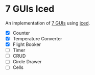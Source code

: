 # 7 GUIs Iced

An implementation of [7 GUIs](https://eugenkiss.github.io/7guis/) using [iced](https://iced.rs/).

* [X] Counter
* [X] Temperature Converter
* [X] Flight Booker
* [ ] Timer
* [ ] CRUD
* [ ] Circle Drawer
* [ ] Cells